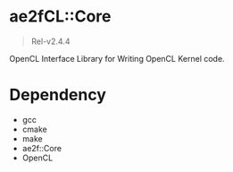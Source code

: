 # ae2fCL::Core
> Rel-v2.4.4

OpenCL Interface Library for Writing OpenCL Kernel code.  

# Dependency
- gcc
- cmake
- make
- ae2f::Core
- OpenCL